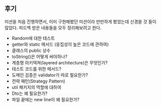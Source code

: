 ## 후기
미션을 처음 진행하면서, 이미 구현해봤던 미션이라 만만하게 봤었는데 신경쓸 것 들이 많았다. 피드백 받은 내용들을 모두 정리해보려고 한다.
- Random에 대한 테스트
- getter와 static 메서드 (응집성이 높은 코드에 관하여)
- 클래스의 public 상수
- toString()은 어떻게 써야하나?
- 계층형 아키텍쳐(layered architecture)은 무엇인가?
- 테스트 코드를 위한 메서드?
- 도메인 검증은 validator가 따로 필요한가?
- 전략 패턴(Strategy Pattern)
- util 패키지의 역할에 대하여
- Dto는 왜 필요한가?
- 파일 끝에는 new line이 왜 필요한가?